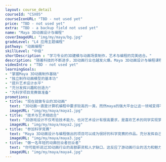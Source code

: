 ```yaml
---
layout: course_detail
courseId: "CSX05"
courseIconURL: "TBD - not used yet"
price: "TBD - not used yet"
extra: "TBD - a backup field not used yet"
name: "Maya 3D动画设计与编程"
coverImageURL: "img/my/maya/bg.jpg"
gradeLevel: "L4 应用主题编程"
pathway: "动画编程"
skillLevel: "中级"
shortDescription : "学习专业的3D建模与动画场景制作，艺术与编程的完美结合。"
description: "随着科技的不断进步，3D动画行业也越发火爆。Maya 3D动画设计与编程课程将系统的讲授3D动画设计知识和编程技巧，带你走近科技与艺术的殿堂"
videoIntro : "TBD - not used yet"
learningGoals:
- "掌握Maya 3D动画制作基础"
- "独立制作动画模型的基本功"
- "提升艺术设计水平"
- "充分发挥兴趣和创造力"
- "为科学项目竞赛做准备"
promotions:
- title: "现在就做专业的3D动画"
  text: "3D动画一直是计算机编程中要求较高的一类，而然maya的强大平台让这一领域变得不再高不可攀。即使没有任何编程基础，也可以迅速学习制作专业的3D动画。"
  imageURL: "img/my/maya/maya1.jpg"
- title: "技术与艺术相结合"
  text: "3D游戏设计不仅考验技术能力，也对艺术设计有很高要求，是喜欢艺术的同学实现梦想的最佳渠道之一。"
  imageURL: "img/my/maya/maya2.jpg"
- title: "参加科学竞赛"
  text: "Maya 3D动画设计与编程做出的项目可以成为很好的科学竞赛的作品。充分发挥自己的创造力，动手解决生活中的问题，做实验，发布结果，为大学申请打下基础。"
  imageURL: "img/my/maya/maya3.jpg"
- title: "做一名年轻的动画创业者创业者"
  text: "你可能听说过3D动画行业的高额薪资和人才缺口，这反应了游动画行业的活力和魅力。3D动画市场越来越大，早早开始准备，下一个3D动画设计师就是你。"
  imageURL: "img/my/maya/maya4.jpg"
---
```

